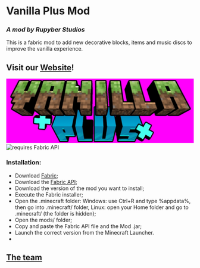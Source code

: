 # Vanilla Plus Mod

### *A mod by Rupyber Studios*

This is a fabric mod to add new decorative blocks, items and music discs to improve the vanilla experience.

## Visit our [Website](https://rupyberstudios.github.io/website/)!

![Vanilla Plus Logo](https://github.com/RupyberStudios/website/blob/main/img/vanilla_plus_logo_small.png?raw=true)
![requires Fabric API](https://i.imgur.com/HabVZJR.png)

### Installation:

- Download [Fabric](https://fabricmc.net/use/installer/);
- Download the [Fabric API](https://modrinth.com/mod/fabric-api/);
- Download the version of the mod you want to install;
- Execute the Fabric installer;
- Open the .minecraft folder:
  Windows: use Ctrl+R and type %appdata%, then go into .minecraft/ folder,
  Linux: open your Home folder and go to .minecraft/ (the folder is hidden);
- Open the mods/ folder;
- Copy and paste the Fabric API file and the Mod .jar;
- Launch the correct version from the Minecraft Launcher.
- 
## [The team](https://rupyberstudios.github.io/website/pages/about)
